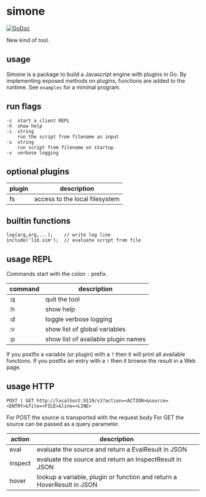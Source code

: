 # simone

[![GoDoc](https://godoc.org/github.com/emicklei/simone?status.svg)](https://pkg.go.dev/github.com/emicklei/simone?tab=doc)

New kind of tool.

## usage

Simone is a package to build a Javascript engine with plugins in Go.
By implementing exposed methods on plugins, functions are added to the runtime.
See `examples` for a minimal program.

## run flags

    -c  start a client REPL
    -h  show help
    -i  string
        run the script from filename as input
    -s  string
        run script from filename on startup
    -v  verbose logging

## optional plugins

| plugin | description
|-|-
| fs | access to the local filesystem

## builtin functions

    log(arg,arg,...);    // write log line
    include('lib.sim');  // evaluate script from file

## usage REPL

Commands start with the colon `:` prefix.

| command | description
|-|-
|:q| quit the tool
|:h| show help
|:d| toggle verbose logging
|:v| show list of global variables
|:p| show list of available plugin names

If you postfix a variable (or plugin) with a `?` then it will print all available functions.
If you postfix an entry with a `!` then it browse the result in a Web page.

## usage HTTP

    POST | GET http://localhost:9119/v1?action=<ACTION>&source=<ENTRY>&file=<FILE>&line=<LINE>

For POST the source is transported with the request body
For GET the source can be passed as a query parameter.

| action | description
| - | -
| eval | evaluate the source and return a EvalResult in JSON
| inspect | evaluate the source and return an InspectResult in JSON
| hover | lookup a variable, plugin or function and return a HoverResult in JSON

